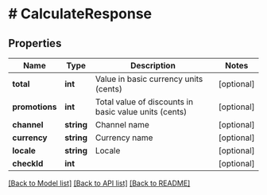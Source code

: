 # # CalculateResponse

## Properties

Name | Type | Description | Notes
------------ | ------------- | ------------- | -------------
**total** | **int** | Value in basic currency units (cents) | [optional] 
**promotions** | **int** | Total value of discounts in basic value units (cents) | [optional] 
**channel** | **string** | Channel name | [optional] 
**currency** | **string** | Currency name | [optional] 
**locale** | **string** | Locale | [optional] 
**checkId** | **int** |  | [optional] 

[[Back to Model list]](../../README.md#documentation-for-models) [[Back to API list]](../../README.md#documentation-for-api-endpoints) [[Back to README]](../../README.md)



